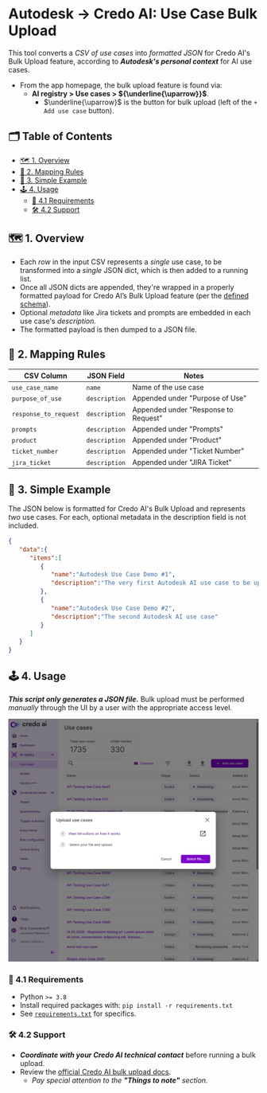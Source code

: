 <!-- omit in toc -->
# Autodesk $\rightarrow$ Credo AI: Use Case Bulk Upload
This tool converts a *CSV of use cases* into *formatted JSON* for Credo AI's Bulk Upload feature, according to ***Autodesk's personal context*** for AI use cases.
- From the app homepage, the bulk upload feature is found via:
  - **AI registry > Use cases > ${\underline{\uparrow}}$**.
    - $\underline{\uparrow}$ is the button for bulk upload (left of the `+ Add use case` button).

<!-- omit in toc -->
## 🗂️ Table of Contents
<!-- TOC start (generated with https://github.com/derlin/bitdowntoc) -->

- [🗺️ 1. Overview](#️-1-overview)
- [🔁 2. Mapping Rules](#-2-mapping-rules)
- [🐣 3. Simple Example](#-3-simple-example)
- [🕹️ 4. Usage](#️-4-usage)
  - [🧰 4.1 Requirements](#-41-requirements)
  - [🛠️ 4.2 Support](#️-42-support)

<!-- TOC end -->

<!-- TOC --><a name="-1-overview"></a>
## 🗺️ 1. Overview
- Each *row* in the input CSV represents a *single* use case, to be transformed into a *single* JSON dict, which is then added to a running list.
- Once all JSON dicts are appended, they're wrapped in a properly formatted payload for Credo AI’s Bulk Upload feature (per the [defined schema](./docs/use-case-schema.json)).
- Optional *metadata* like Jira tickets and prompts are embedded in each use case's *description*.
- The formatted payload is then dumped to a JSON file.

<!-- TOC --><a name="-2-mapping-rules"></a>
## 🔁 2. Mapping Rules
| CSV Column            | JSON Field          | Notes                                   |
| --------------------- | ------------------- | --------------------------------------- |
| `use_case_name`       | `name`              | Name of the use case                    |
| `purpose_of_use`      | `description`       | Appended under "Purpose of Use"         |
| `response_to_request` | `description`       | Appended under "Response to Request"    |
| `prompts`             | `description`       | Appended under "Prompts"                |
| `product`             | `description`       | Appended under "Product"                |
| `ticket_number`       | `description`       | Appended under "Ticket Number"          |
| `jira_ticket`         | `description`       | Appended under "JIRA Ticket"            |

<!-- TOC --><a name="-3-simple-example"></a>
## 🐣 3. Simple Example
The JSON below is formatted for Credo AI's Bulk Upload and represents *two* use cases. For each, optional metadata in the description field is not included.
```json
{
   "data":{
      "items":[
         {
            "name":"Autodesk Use Case Demo #1",
            "description":"The very first Autodesk AI use case to be uploaded into Credo AI"
         },
         {
            "name":"Autodesk Use Case Demo #2",
            "description":"The second Autodesk AI use case"
         }
      ]
   }
}
```
<!-- TOC --><a name="-4-usage"></a>
## 🕹️ 4. Usage
***This script only generates a JSON file.*** Bulk upload must be performed *manually* through the UI by a user with the appropriate access level.

<p align="center">
  <img src="img/20250515-bulk-upload-ui.png" alt="bulk_upload_ui" width="616"/>
</p>

<!-- TOC --><a name="-41-requirements"></a>
### 🧰 4.1 Requirements
- Python `>= 3.8`
- Install required packages with: `pip install -r requirements.txt`
- See [`requirements.txt`](./requirements.txt) for specifics.

<!-- TOC --><a name="-42-support"></a>
### 🛠️ 4.2 Support
- ***Coordinate with your Credo AI technical contact*** before running a bulk upload.
- Review the [official Credo AI bulk upload docs](https://knowledge.credo.ai/bulk-use-case-upload).
  - *Pay special attention to the **"Things to note"** section.*